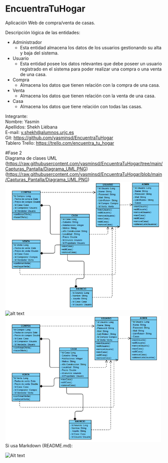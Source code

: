 # EncuentraTuHogar
Aplicación Web de compra/venta de casas.


Descripción lógica de las entidades:
- Administrador
   - Esta entidad almacena los datos de los usuarios gestionando su alta y baja del sistema.
- Usuario
   - Esta entidad posee los datos relevantes que debe poseer un usuario registrado en el sistema para poder realizar una compra o una venta de una casa.
- Compra
   - Almacena los datos que tienen relación con la compra de una casa.
- Venta
   - Almacena los datos que tienen relación con la venta de una casa.
- Casa
   - Almacena los datos que tiene relación con todas las casas.




Integrante:  
Nombre: Yasmin  
Apellidos: Shekh Liébana  
E-mail: y.shekh@alumnos.urjc.es  
Git: https://github.com/yasminsd/EncuentraTuHogar   
Tablero Trello: https://trello.com/encuentra_tu_hogar 

#Fase 2  
Diagrama de clases UML  
(https://raw.githubusercontent.com/yasminsd/EncuentraTuHogar/tree/main/Capturas_Pantalla/Diagrama_UML.PNG)  
(https://raw.githubusercontent.com/yasminsd/EncuentraTuHogar/blob/main/Capturas_Pantalla/Diagrama_UML.PNG)  
![Diagrama_UML](Diagrama_UML.png)  
![alt text](http://https://github.com/yasminsd/EncuentraTuHogar/blob/main/Capturas_Pantalla/to/Diagrama_UML.PNG)  
 <img src="Capturas_Pantalla/Diagrama_UML.png" height="400" alt="Capturas_Pantalla"/>
 Si usa Markdown (README.md):


![Alt text](/yasminsd/EncuentraTuHogar/blob/main/Capturas_Pantalla/to/Diagrama_UML.PNG?raw=true "Optional Title")


